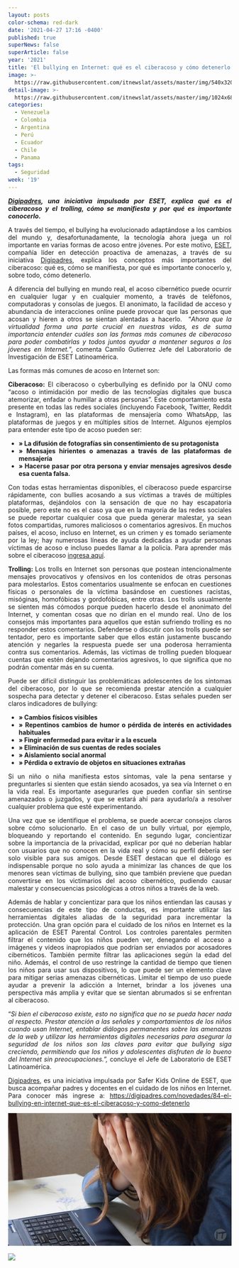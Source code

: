```yaml
---
layout: posts
color-schema: red-dark
date: '2021-04-27 17:16 -0400'
published: true
superNews: false
superArticle: false
year: '2021'
title: 'El bullying en Internet: qué es el ciberacoso y cómo detenerlo'
image: >-
  https://raw.githubusercontent.com/itnewslat/assets/master/img/540x320/Acoso-Infantil-p.jpg
detail-image: >-
  https://raw.githubusercontent.com/itnewslat/assets/master/img/1024x680/Acoso-Infantil-g.jpg
categories:
  - Venezuela
  - Colombia
  - Argentina
  - Perú
  - Ecuador
  - Chile
  - Panama
tags:
  - Seguridad
week: '19'
---
```

<p style="text-align: justify;"><strong></strong></p>
<p style="text-align: justify;"><a href="https://digipadres.com/"><strong><em>Digipadres</em></strong></a><strong><em>, una iniciativa impulsada por ESET, explica qué es el ciberacoso y el trolling, cómo se manifiesta y por qué es importante conocerlo.</em></strong></p>
<p style="text-align: justify;">A través del tiempo, el bullying ha evolucionado adaptándose a los cambios del mundo y, desafortunadamente, la tecnología ahora juega un rol importante en varias formas de acoso entre jóvenes. Por este motivo, <a href="https://www.eset.com/latam/">ESET</a>, compañía líder en detección proactiva de amenazas, a través de su iniciativa <a href="https://digipadres.com/">Digipadres</a>, explica los conceptos más importantes del ciberacoso: qué es, cómo se manifiesta, por qué es importante conocerlo y, sobre todo, cómo detenerlo.</p>
<p style="text-align: justify;">A diferencia del bullying en mundo real, el acoso cibernético puede ocurrir en cualquier lugar y en cualquier momento, a través de teléfonos, computadoras y consolas de juegos. El anonimato, la facilidad de acceso y abundancia de interacciones online puede provocar que las personas que acosan y hieren a otros se sientan alentadas a hacerlo.  “<em>Ahora que la virtualidad forma una parte crucial en nuestras vidas, es de suma importancia entender cuáles son las formas más comunes de ciberacoso para poder combatirlas y todos juntos ayudar a mantener seguros a los jóvenes en Internet.</em>”, comenta Camilo Gutierrez Jefe del Laboratorio de Investigación de ESET Latinoamérica.</p>
<p style="text-align: justify;">Las formas más comunes de acoso en Internet son:</p>
<p style="text-align: justify;"><strong>Ciberacoso:</strong> El ciberacoso o cyberbullying es definido por la ONU como “acoso o intimidación por medio de las tecnologías digitales que busca atemorizar, enfadar o humillar a otras personas”. Este comportamiento esta presente en todas las redes sociales (incluyendo Facebook, Twitter, Reddit e Instagram), en las plataformas de mensajería como WhatsApp, las plataformas de juegos y en múltiples sitios de Internet. Algunos ejemplos para entender este tipo de acoso pueden ser:</p>

<ul style="list-style-type: disc; text-align: justify;">
	<li><strong>» La difusión de fotografías sin consentimiento de su protagonista </strong></li>
	<li><strong>» Mensajes hirientes o amenazas a través de las plataformas de mensajería </strong></li>
	<li><strong>» Hacerse pasar por otra persona y enviar mensajes agresivos desde esa cuenta falsa.</strong></li>
</ul>
<p style="text-align: justify;">Con todas estas herramientas disponibles, el ciberacoso puede esparcirse rápidamente, con bullies acosando a sus víctimas a través de múltiples plataformas, dejándolos con la sensación de que no hay escapatoria posible, pero este no es el caso ya que en la mayoría de las redes sociales se puede reportar cualquier cosa que pueda generar malestar, ya sean fotos compartidas, rumores maliciosos o comentarios agresivos. En muchos países, el acoso, incluso en Internet, es un crimen y es tomado seriamente por la ley; hay numerosas líneas de ayuda dedicadas a ayudar personas víctimas de acoso e incluso puedes llamar a la policía. Para aprender más sobre el ciberacoso <a href="https://www.youtube.com/watch?v=zdJIsMbwU08&amp;feature=youtu.be">ingresa aquí</a>.</p>
<p style="text-align: justify;"><strong>Trolling: </strong>Los trolls en Internet son personas que postean intencionalmente mensajes provocativos y ofensivos en los contenidos de otras personas para molestarlos. Estos comentarios usualmente se enfocan en cuestiones físicas o personales de la víctima basándose en cuestiones racistas, misóginas, homofóbicas y gordofóbicas, entre otras. Los trolls usualmente se sienten más cómodos porque pueden hacerlo desde el anonimato del Internet, y comentan cosas que no dirían en el mundo real. Uno de los consejos más importantes para aquellos que están sufriendo trolling es no responder estos comentarios. Defenderse o discutir con los trolls puede ser tentador, pero es importante saber que ellos están justamente buscando atención y negarles la respuesta puede ser una poderosa herramienta contra sus comentarios. Además, las víctimas de trolling pueden bloquear cuentas que estén dejando comentarios agresivos, lo que significa que no podrán comentar más en su cuenta.</p>
<p style="text-align: justify;">Puede ser difícil distinguir las problemáticas adolescentes de los síntomas del ciberacoso, por lo que se recomienda prestar atención a cualquier sospecha para detectar y detener el ciberacoso. Estas señales pueden ser claros indicadores de bullying:</p>

<ul style="list-style-type: disc; text-align: justify;">
	<li><strong>» Cambios físicos visibles </strong></li>
	<li><strong>» Repentinos cambios de humor o pérdida de interés en actividades habituales </strong></li>
	<li><strong>» Fingir enfermedad para evitar ir a la escuela </strong></li>
	<li><strong>» Eliminación de sus cuentas de redes sociales </strong></li>
	<li><strong>» Aislamiento social anormal </strong></li>
	<li><strong>» Pérdida o extravío de objetos en situaciones extrañas</strong></li>
</ul>
<p style="text-align: justify;">Si un niño o niña manifiesta estos síntomas, vale la pena sentarse y preguntarles si sienten que están siendo acosados, ya sea vía Internet o en la vida real. Es importante asegurarles que pueden confiar sin sentirse amenazados o juzgados, y que se estará ahí para ayudarlo/a a resolver cualquier problema que esté experimentando.</p>
<p style="text-align: justify;">Una vez que se identifique el problema, se puede acercar consejos claros sobre cómo solucionarlo. En el caso de un bully virtual, por ejemplo, bloqueando y reportando el contenido. En segundo lugar, concientizar sobre la importancia de la privacidad, explicar por qué no deberían hablar con usuarios que no conocen en la vida real y cómo su perfil debería ser solo visible para sus amigos. Desde ESET destacan que el diálogo es indispensable porque no solo ayuda a minimizar las chances de que los menores sean víctimas de bullying, sino que también previene que puedan convertirse en los victimarios del acoso cibernético, pudiendo causar malestar y consecuencias psicológicas a otros niños a través de la web.</p>
<p style="text-align: justify;">Además de hablar y concientizar para que los niños entiendan las causas y consecuencias de este tipo de conductas, es importante utilizar las herramientas digitales aliadas de la seguridad para incrementar la protección. Una gran opción para el cuidado de los niños en Internet es la aplicación de ESET Parental Control. Los controles parentales permiten filtrar el contenido que los niños pueden ver, denegando el acceso a imágenes y videos inapropiados que podrían ser enviados por acosadores cibernéticos. También permite filtrar las aplicaciones según la edad del niño. Además, el control de uso restringe la cantidad de tiempo que tienen los niños para usar sus dispositivos, lo que puede ser un elemento clave para mitigar serias amenazas cibernéticas. Limitar el tiempo de uso puede ayudar a prevenir la adicción a Internet, brindar a los jóvenes una perspectiva más amplia y evitar que se sientan abrumados si se enfrentan al ciberacoso.</p>
<p style="text-align: justify;">“<em>Si bien el ciberacoso existe, esto no significa que no se pueda hacer nada al respecto. Prestar atención a las señales y comportamientos de los niños cuando usan Internet, entablar diálogos permanentes sobre las amenazas de la web y utilizar las herramientas digitales necesarias para asegurar la seguridad de los niños son las claves para evitar que bullying siga creciendo, permitiendo que los niños y adolescentes disfruten de lo bueno del Internet sin preocupaciones.”, </em>concluye el Jefe de Laboratorio de ESET Latinoamérica.</p>
<p style="text-align: justify;"><a href="https://digipadres.com/">Digipadres</a>, es una iniciativa impulsada por Safer Kids Online de ESET, que busca acompañar padres y docentes en el cuidado de los niños en Internet. Para conocer más ingrese a: <a href="https://digipadres.com/novedades/84-el-bullying-en-internet-que-es-el-ciberacoso-y-como-detenerlo">https://digipadres.com/novedades/84-el-bullying-en-internet-que-es-el-ciberacoso-y-como-detenerlo</a></p>

![](https://raw.githubusercontent.com/itnewslat/assets/master/img/540x320/Acoso-Infantil-p.jpg)


<img src="https://tracker.metricool.com/c3po.jpg?hash=56f88a41e39ab42c063cc51676587a04"/>